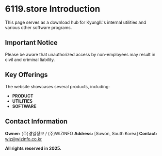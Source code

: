 # 6119.store Introduction

This page serves as a download hub for KyungIL's internal utilities and various other software programs.

## Important Notice

Please be aware that unauthorized access by non-employees may result in civil and criminal liability.

## Key Offerings

The website showcases several products, including:
* **PRODUCT**
* **UTILITIES**
* **SOFTWARE**

## Contact Information

**Owner:** (주)경일정보 / (주)WIZINFO
**Address:** [Suwon, South Korea]
**Contact:** wiz@wizinfo.co.kr

**All rights reserved in 2025.**
